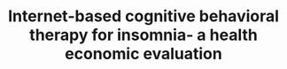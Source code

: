 --- 
abstract: '' 
authors: 
 - H Thiart
 -  admin
 -  D Lehr
 -  S Nobis
 -  buntrock
 -  M Berking
 -  F Smit
 -  ...
doi: '' 
featured: false 
publication: '*Sleep*, 25' 
publication_short: '' 
publishDate: '2016-01-01' 
title: 'Internet-based cognitive behavioral therapy for insomnia- a health economic evaluation' 
url_code: '' 
url_dataset: '' 
url_pdf: '' 
url_poster: '' 
url_project: '' 
url_slides: '' 
url_source: '' 
url_video: '' 
---